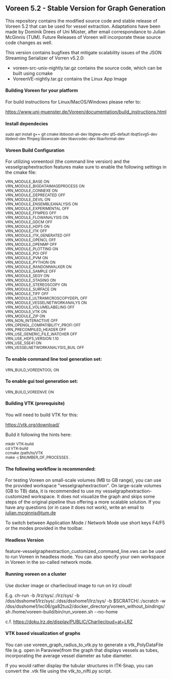 ## Voreen 5.2 - Stable Version for Graph Generation

This repository contains the modified source code and stable release of Voreen 5.2 that can be used for vessel extraction. 
Adaptations have been made by Dominik Drees of Uni Müster, after email correspondance to Julian McGinnis (TUM).
Future Releases of Voreen will incorporate these source code changes as well.

This version contains bugfixes that mitigate scalability issues of the JSON Streaming Serializer of Vorren v5.2.0:

* voreen-src-unix-nightly.tar.gz contains the source code, which can be built using ccmake
* VoreenVE-nightly.tar.gz contains the Linux App Image

#### Building Voreen for your platform

For build instructions for Linux/MacOS/Windows please refer to:

https://www.uni-muenster.de/Voreen/documentation/build_instructions.html

#### Install dependecies

<sub> 
sudo apt install g++ git cmake libboost-all-dev libglew-dev qt5-default libqt5svg5-dev  libdevil-dev ffmpeg libswscale-dev libavcodec-dev libavformat-dev
</sub> 

#### Voreen Build Configuration

For utilizing voreentool (the command line version) and the vesselgraphextraction features make sure to enable the following settings in the cmake file:

<sub>
VRN_MODULE_BASE                  ON     <br />                                      
VRN_MODULE_BIGDATAIMAGEPROCESS   ON     <br />                                      
VRN_MODULE_CONNEXE               ON     <br />                                      
VRN_MODULE_DEPRECATED            OFF    <br />                                      
VRN_MODULE_DEVIL                 ON     <br />                                      
VRN_MODULE_ENSEMBLEANALYSIS      ON     <br />                                      
VRN_MODULE_EXPERIMENTAL          OFF    <br />                                      
VRN_MODULE_FFMPEG                OFF    <br />                                  
VRN_MODULE_FLOWANALYSIS          ON     <br />                                      
VRN_MODULE_GDCM                  OFF    <br />                                      
VRN_MODULE_HDF5                  ON     <br />                                      
VRN_MODULE_ITK                   OFF    <br />                                      
VRN_MODULE_ITK_GENERATED         OFF    <br />                                      
VRN_MODULE_OPENCL                OFF    <br />                                      
VRN_MODULE_OPENMP                OFF    <br />                                      
VRN_MODULE_PLOTTING              ON     <br />                                      
VRN_MODULE_POI                   OFF    <br />                                      
VRN_MODULE_PVM                   ON     <br />                                      
VRN_MODULE_PYTHON                ON     <br />                                      
VRN_MODULE_RANDOMWALKER          ON     <br />                                      
VRN_MODULE_SAMPLE                OFF    <br />                                      
VRN_MODULE_SEGY                  ON     <br />                                      
VRN_MODULE_STAGING               ON     <br />                                      
VRN_MODULE_STEREOSCOPY           ON     <br />                                      
VRN_MODULE_SURFACE               ON     <br />  
VRN_MODULE_TIFF                  OFF    <br />                                      
VRN_MODULE_ULTRAMICROSCOPYDEPL   OFF    <br />                                      
VRN_MODULE_VESSELNETWORKANALYS   ON     <br />                                      
VRN_MODULE_VOLUMELABELING        OFF    <br />                                      
VRN_MODULE_VTK                   ON     <br />                                    
VRN_MODULE_ZIP                   ON     <br />                                      
VRN_NON_INTERACTIVE              OFF    <br />                                      
VRN_OPENGL_COMPATIBILITY_PROFI   OFF    <br />                                      
VRN_PRECOMPILED_HEADER           OFF    <br />                                      
VRN_USE_GENERIC_FILE_WATCHER     OFF    <br />                                    
VRN_USE_HDF5_VERSION             1.10   <br />                                      
VRN_USE_SSE41                    ON     <br />                                      
VRN_VESSELNETWORKANALYSIS_BUIL   OFF    <br />
</sub>

#### To enable command line tool generation set:

<sub> VRN_BUILD_VOREENTOOL             ON      </sub> <br />      
 
#### To enable gui tool generation set: <br />

<sub> VRN_BUILD_VOREENVE               ON   </sub> <br />

#### Building VTK (prerequisite)

You will need to build VTK for this: <br />

https://vtk.org/download/ <br />

Build it following the hints here:

<sub>
mkdir VTK-build <br />
cd VTK-build <br />
ccmake /path/to/VTK <br />
make -j $NUMBER_OF_PROCESSES . <br />
</sub>

#### The following workflow is recommended:

For testing Voreen on small-scale volumes (MB to GB range), you can use the provided workspace "vesselgraphextraction".
On large-scale volumes (GB to TB) data, it is recommended to use my vesselgraphextraction-customized workspace.
It does not visualize the graph and skips some steps of the original pipeline thus offering a more scalable solution.
If you have any questions (or in case it does not work), write an email to julian.mcginnis@tum.de

To switch between Application Mode / Network Mode use short keys F4/F5 or the modes provided in the toolbar.

#### Headless Version

feature-vesselgraphextraction_customized_command_line.vws can be used to run Voreen in headless mode. You can also specify your own workspace in Voreen in the so-called network mode.

#### Running voreen on a cluster

Use docker image or charliecloud image to run on lrz cloud!

E.g. ch-run  -b /lrz/sys/.:/lrz/sys/ -b /dss/dsshome1/lrz/sys/.:/dss/dsshome1/lrz/sys/ -b $SCRATCH/.:/scratch -w /dss/dsshome1/lxc06/ga82tus2/docker_directory/voreen_without_bindings/ sh /home/voreen-build/bin/run_voreen.sh --no-home

c.f. https://doku.lrz.de/display/PUBLIC/Charliecloud+at+LRZ


#### VTK based visualization of graphs

You can use voreen_graph_radius_to_vtk.py to generate a vtk_PolyDataFile file (e.g. open in Paraview)from the graph that displays vessels as tubes, incorporating the average vessel diameter as tube diameter. 

If you would rather display the tubular structures in ITK-Snap, you can convert the .vtk file using the vtk_to_nifti.py script.

